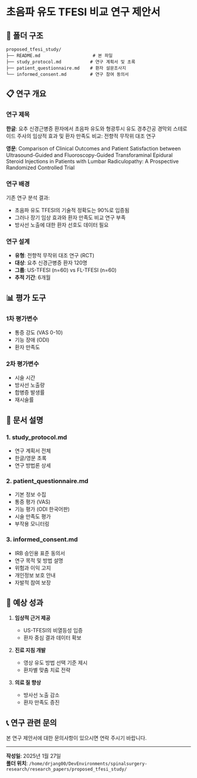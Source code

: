 # 초음파 유도 TFESI 비교 연구 제안서

## 📁 폴더 구조

```
proposed_tfesi_study/
├── README.md                    # 본 파일
├── study_protocol.md           # 연구 계획서 및 초록
├── patient_questionnaire.md    # 환자 설문조사지
└── informed_consent.md         # 연구 참여 동의서
```

## 📋 연구 개요

### 연구 제목
**한글**: 요추 신경근병증 환자에서 초음파 유도와 형광투시 유도 경추간공 경막외 스테로이드 주사의 임상적 효과 및 환자 만족도 비교: 전향적 무작위 대조 연구

**영문**: Comparison of Clinical Outcomes and Patient Satisfaction between Ultrasound-Guided and Fluoroscopy-Guided Transforaminal Epidural Steroid Injections in Patients with Lumbar Radiculopathy: A Prospective Randomized Controlled Trial

### 연구 배경
기존 연구 분석 결과:
- 초음파 유도 TFESI의 기술적 정확도는 90%로 입증됨
- 그러나 장기 임상 효과와 환자 만족도 비교 연구 부족
- 방사선 노출에 대한 환자 선호도 데이터 필요

### 연구 설계
- **유형**: 전향적 무작위 대조 연구 (RCT)
- **대상**: 요추 신경근병증 환자 120명
- **그룹**: US-TFESI (n=60) vs FL-TFESI (n=60)
- **추적 기간**: 6개월

## 📊 평가 도구

### 1차 평가변수
- 통증 강도 (VAS 0-10)
- 기능 장애 (ODI)
- 환자 만족도

### 2차 평가변수
- 시술 시간
- 방사선 노출량
- 합병증 발생률
- 재시술률

## 📝 문서 설명

### 1. study_protocol.md
- 연구 계획서 전체
- 한글/영문 초록
- 연구 방법론 상세

### 2. patient_questionnaire.md
- 기본 정보 수집
- 통증 평가 (VAS)
- 기능 평가 (ODI 한국어판)
- 시술 만족도 평가
- 부작용 모니터링

### 3. informed_consent.md
- IRB 승인용 표준 동의서
- 연구 목적 및 방법 설명
- 위험과 이익 고지
- 개인정보 보호 안내
- 자발적 참여 보장

## 🎯 예상 성과

1. **임상적 근거 제공**
   - US-TFESI의 비열등성 입증
   - 환자 중심 결과 데이터 확보

2. **진료 지침 개발**
   - 영상 유도 방법 선택 기준 제시
   - 환자별 맞춤 치료 전략

3. **의료 질 향상**
   - 방사선 노출 감소
   - 환자 만족도 증진

## 📞 연구 관련 문의

본 연구 제안서에 대한 문의사항이 있으시면 연락 주시기 바랍니다.

---

**작성일**: 2025년 1월 27일  
**폴더 위치**: `/home/drjang00/DevEnvironments/spinalsurgery-research/research_papers/proposed_tfesi_study/`